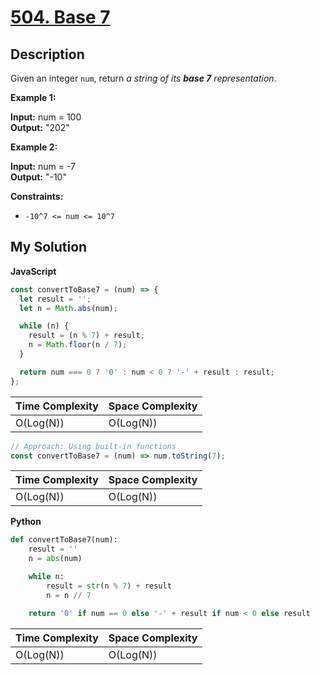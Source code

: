 # [504. Base 7](https://leetcode.com/problems/base-7)

## Description

Given an integer `num`, return _a string of its **base 7** representation_.

**Example 1:**

**Input:** num = 100  
**Output:** "202"

**Example 2:**

**Input:** num = -7  
**Output:** "-10"

**Constraints:**

- `-10^7 <= num <= 10^7`

## My Solution

**JavaScript**

```js
const convertToBase7 = (num) => {
  let result = '';
  let n = Math.abs(num);

  while (n) {
    result = (n % 7) + result;
    n = Math.floor(n / 7);
  }

  return num === 0 ? '0' : num < 0 ? '-' + result : result;
};
```

| Time Complexity | Space Complexity |
| --------------- | ---------------- |
| O(Log(N))       | O(Log(N))        |

```js
// Approach: Using built-in functions
const convertToBase7 = (num) => num.toString(7);
```

| Time Complexity | Space Complexity |
| --------------- | ---------------- |
| O(Log(N))       | O(Log(N))        |

**Python**

```python
def convertToBase7(num):
    result = ''
    n = abs(num)

    while n:
        result = str(n % 7) + result
        n = n // 7

    return '0' if num == 0 else '-' + result if num < 0 else result
```

| Time Complexity | Space Complexity |
| --------------- | ---------------- |
| O(Log(N))       | O(Log(N))        |
